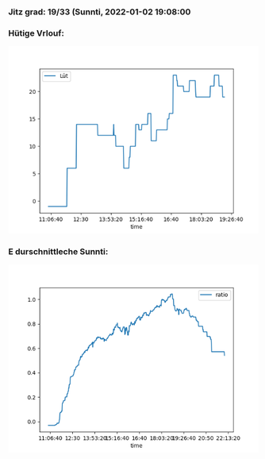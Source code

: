 ### Jitz grad: 19/33 (Sunnti, 2022-01-02 19:08:00

### Hütige Vrlouf:
![Graph](Today.png)

### E durschnittleche Sunnti:
![Graph](Sunnti.png)